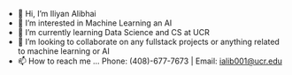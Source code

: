 - 👋 Hi, I’m Iliyan Alibhai
- 👀 I’m interested in Machine Learning an AI 
- 🌱 I’m currently learning Data Science and CS at UCR 
- 💞️ I’m looking to collaborate on any fullstack projects or anything related to machine learning or AI
- 📫 How to reach me ... Phone: (408)-677-7673 | Email: ialib001@ucr.edu
  

<!---
iliyanalibhai/iliyanalibhai is a ✨ special ✨ repository because its `README.md` (this file) appears on your GitHub profile.
You can click the Preview link to take a look at your changes.
--->
